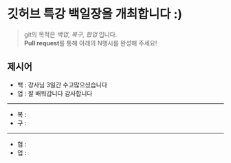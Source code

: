 # 깃허브 특강 백일장을 개최합니다 :)
> git의 목적은 *백업*, *복구*, *협업* 입니다.  
> **Pull request**를 통해 아래의 N행시를 완성해 주세요!
## 제시어
- 백 : 강사님 3일간 수고많으셨습니다
- 업 : 잘 배워갑니다 감사합니다
---
- 복 : 
- 구 : 
---
- 협 : 
- 업 : 
